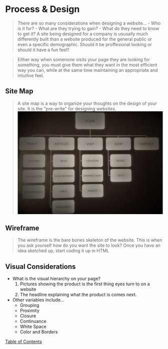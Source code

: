 # Process & Design

> There are so many considerations when designing a website...
    - Who is it for?
    - What are they trying to gain?
    - What do they need to know to get it?
> A site being designed for a company is ususally much differently built than a website produced for the general public or even a specific demographic. Should it be proffesional looking or should it have a fun feel?

> Either way when somenone visits your page they are looking for something, you must give them what they want in the most efficient way you can, while at the same time maintaining an appropriate and intuitive feel.

## Site Map
> A site map is a way to organize your thoughts on the design of your site. It is the "pre-write" for designing websites.
![card sorting example](cardsorting.jpg)



## Wireframe
> The wireframe is the bare bones skeleton of the website. This is when you ask yourself how do you want the site to look? Once you have an idea sketched up, start coding it up in HTML


## Visual Considerations
- What is the visual hierarchy on your page?
    1. Pictures showing the product is the first thing eyes turn to on a website
    2. The headline explaining what the product is comes next.
- Other variables include...
    - Grouping
    - Proximity
    - Closure
    - Continuance
    - White Space
    - Color and Borders


[Table of Contents](README.md)